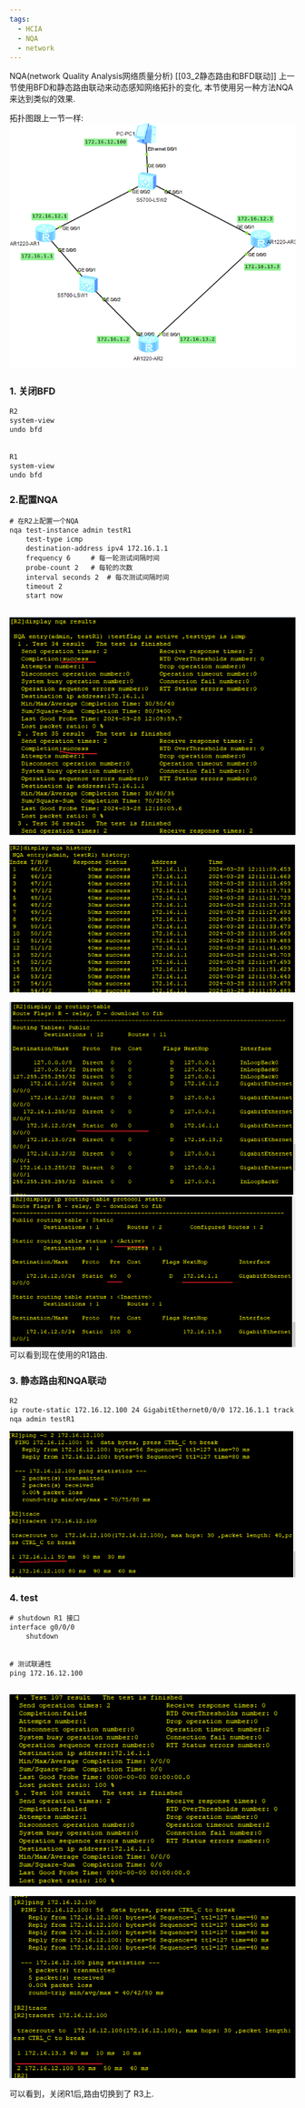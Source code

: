 ```yaml
---
tags:
  - HCIA
  - NQA
  - network
---
```

NQA(network Quality Analysis网络质量分析)
[[03_2静态路由和BFD联动]] 上一节使用BFD和静态路由联动来动态感知网络拓扑的变化,  本节使用另一种方法NQA来达到类似的效果.

拓扑图跟上一节一样:
![](./images/0302_topo.png)

### 1. 关闭BFD
```
R2
system-view 
undo bfd


R1
system-view 
undo bfd

```


### 2.配置NQA

```
# 在R2上配置一个NQA
nqa test-instance admin testR1
	test-type icmp
	destination-address ipv4 172.16.1.1
	frequency 6     # 每一轮测试间隔时间
	probe-count 2   # 每轮的次数
	interval seconds 2  # 每次测试间隔时间
	timeout 2
	start now


```

![](./images/0303_nqa_result.png)

![](./images/0303_nqa_history.png)

![](./images/0303_rout_table.png)
![](./images/0303_route_static.png)
可以看到现在使用的R1路由.

### 3. 静态路由和NQA联动
```
R2
ip route-static 172.16.12.100 24 GigabitEthernet0/0/0 172.16.1.1 track nqa admin testR1
```

![](./images/0303_r2_ping_pc1.png)

### 4. test

```
# shutdown R1 接口
interface g0/0/0 
	shutdown


# 测试联通性
ping 172.16.12.100


```
![](./images/0303_nqa_result2.png)

![](./images/0303_r2_ping_pc1_1.png)

可以看到，关闭R1后,路由切换到了 R3上.


